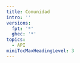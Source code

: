 ```yaml
---
title: Comunidad
intro: ''
versions:
  fpt: '*'
  ghec: '*'
topics:
  - API
miniTocMaxHeadingLevel: 3
---
```


